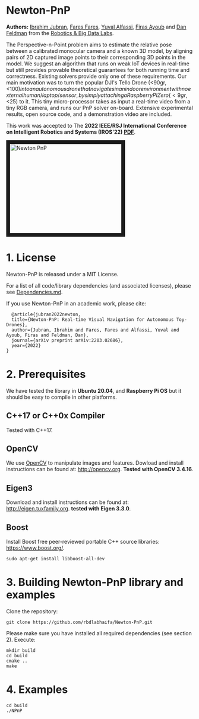 # Newton-PnP
**Authors:** [Ibrahim Jubran](https://scholar.google.com/citations?hl=en&user=6OOalGkAAAAJ), [Fares Fares](https://scholar.google.com/citations?user=Wm4eHwgAAAAJ&hl=en&oi=ao), [Yuval Alfassi](https://dblp.org/pid/295/6748.html), [Firas Ayoub](http://doriangalvez.com/) and [Dan Feldman](https://scholar.google.com/citations?user=67QZN0gAAAAJ&hl=en) from the [Robotics & Big Data Labs](https://www.rbd-labs.com).

The Perspective-n-Point problem aims to estimate the relative pose between a calibrated monocular camera and a known 3D model, by aligning pairs of 2D captured image points to their corresponding 3D points in the model.
We suggest an algorithm that runs on weak IoT devices in real-time but still provides provable theoretical guarantees for both running time and correctness. Existing solvers provide only one of these requirements.
Our main motivation was to turn the popular DJI's Tello Drone (<90gr, <$100) into an autonomous drone that navigates in an indoor environment with no external human/laptop/sensor, by simply attaching a Raspberry PI Zero (<9gr, <$25) to it. This tiny micro-processor takes as input a real-time video from a tiny RGB camera, and runs our PnP solver on-board. Extensive experimental results, open source code, and a demonstration video are included.

This work was accepted to The **2022 IEEE/RSJ International Conference on Intelligent Robotics and Systems (IROS'22) [PDF](https://arxiv.org/pdf/2203.02686.pdf)**.

<a href="https://youtu.be/AT-H0GUlZDo" target="_blank"> <img src="http://img.youtube.com/vi/AT-H0GUlZDo/0.jpg" alt="Newton PnP" width="300" height="240" border="10"/></a>

# 1. License

Newton-PnP is released under a MIT License.

For a list of all code/library dependencies (and associated licenses), please see [Dependencies.md](https://github.com/rbdlabhaifa/Newton-PnP/Dependencies.md).

If you use Newton-PnP in an academic work, please cite:
```
  @article{jubran2022newton,
  title={Newton-PnP: Real-time Visual Navigation for Autonomous Toy-Drones},
  author={Jubran, Ibrahim and Fares, Fares and Alfassi, Yuval and Ayoub, Firas and Feldman, Dan},
  journal={arXiv preprint arXiv:2203.02686},
  year={2022}
}
```
# 2. Prerequisites
We have tested the library in **Ubuntu 20.04**, and **Raspberry Pi OS** but it should be easy to compile in other platforms.

## C++17 or C++0x Compiler
Tested with C++17.

## OpenCV
We use [OpenCV](http://opencv.org) to manipulate images and features. Dowload and install instructions can be found at: http://opencv.org.
**Tested with OpenCV 3.4.16**.

## Eigen3
Download and install instructions can be found at: http://eigen.tuxfamily.org. **tested with Eigen 3.3.0**.

## Boost
Install Boost free peer-reviewed portable C++ source libraries: https://www.boost.org/. 
```
sudo apt-get install libboost-all-dev
```

# 3. Building Newton-PnP library and examples

Clone the repository:
```
git clone https://github.com/rbdlabhaifa/Newton-PnP.git
```

Please make sure you have installed all required dependencies (see section 2). Execute:
```
mkdir build
cd build
cmake ..
make
```

# 4. Examples
```
cd build
./NPnP
```
